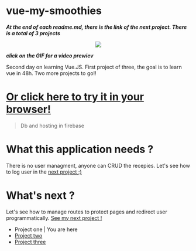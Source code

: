 # vue-my-smoothies
***At the end of each readme.md, there is the link of the next project. There is a total of 3 projects***

<p align="center">
<a href="https://res.cloudinary.com/duydvdaxd/video/upload/v1584197860/Vue-Sprint/vue-my-smoothies_1_ft91ns.mp4"><img src="https://res.cloudinary.com/duydvdaxd/image/upload/v1584291030/Vue-Sprint/vue-my-smoothies_1_sueufx.gif"></a>
</p>

***click on the GIF for a video prewiev***

Second day on learning Vue.JS.
First project of three, the goal is to learn vue in 48h.
Two more projects to go!!

# <a class='text-center' href="https://vue-my-smoothies.firebaseapp.com/#/">Or click here to try it in your browser!</a>

> Db and hosting in firebase

# What this application needs ?
There is no user managment, anyone can CRUD the recepies.
Let's see how to log user in the <a href="https://github.com/letItCurl/power-chat-vue/">next project ;)</a>

# What's next ?
Let's see how to manage routes to protect pages and redirect user programmatically.
<a href="https://github.com/letItCurl/power-chat-vue/">See my next project !</a>

- Project one | You are here
- <a href="https://github.com/letItCurl/power-chat-vue">Project two</a>
- <a href="https://github.com/letItCurl/what-is-my-stack">Project three</a>
